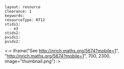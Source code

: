 ````
layout: resource
clearance: 1
keywords:
resourceType: RT12
stids1: 
  - e3
stids2:
pvids1:
pvids2:

````

<:= iframe("See http://nrich.maths.org/5674?mobile=1", "http://nrich.maths.org/5674?mobile=1", 700, 2300, image="thumbnail.png") :>

